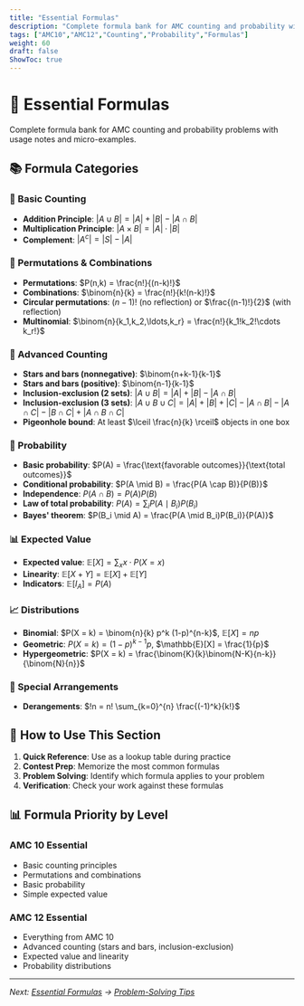 ```yaml
---
title: "Essential Formulas"
description: "Complete formula bank for AMC counting and probability with usage notes and micro-examples."
tags: ["AMC10","AMC12","Counting","Probability","Formulas"]
weight: 60
draft: false
ShowToc: true
---
```


# 📏 Essential Formulas

Complete formula bank for AMC counting and probability problems with usage notes and micro-examples.

## 📚 Formula Categories

### 🔢 Basic Counting
- **Addition Principle**: $|A \cup B| = |A| + |B| - |A \cap B|$
- **Multiplication Principle**: $|A \times B| = |A| \cdot |B|$
- **Complement**: $|A^c| = |S| - |A|$

### 🔄 Permutations & Combinations
- **Permutations**: $P(n,k) = \frac{n!}{(n-k)!}$
- **Combinations**: $\binom{n}{k} = \frac{n!}{k!(n-k)!}$
- **Circular permutations**: $(n-1)!$ (no reflection) or $\frac{(n-1)!}{2}$ (with reflection)
- **Multinomial**: $\binom{n}{k_1,k_2,\ldots,k_r} = \frac{n!}{k_1!k_2!\cdots k_r!}$

### 🎯 Advanced Counting
- **Stars and bars (nonnegative)**: $\binom{n+k-1}{k-1}$
- **Stars and bars (positive)**: $\binom{n-1}{k-1}$
- **Inclusion-exclusion (2 sets)**: $|A \cup B| = |A| + |B| - |A \cap B|$
- **Inclusion-exclusion (3 sets)**: $|A \cup B \cup C| = |A| + |B| + |C| - |A \cap B| - |A \cap C| - |B \cap C| + |A \cap B \cap C|$
- **Pigeonhole bound**: At least $\lceil \frac{n}{k} \rceil$ objects in one box

### 🎲 Probability
- **Basic probability**: $P(A) = \frac{\text{favorable outcomes}}{\text{total outcomes}}$
- **Conditional probability**: $P(A \mid B) = \frac{P(A \cap B)}{P(B)}$
- **Independence**: $P(A \cap B) = P(A)P(B)$
- **Law of total probability**: $P(A) = \sum_i P(A \mid B_i)P(B_i)$
- **Bayes' theorem**: $P(B_i \mid A) = \frac{P(A \mid B_i)P(B_i)}{P(A)}$

### 📊 Expected Value
- **Expected value**: $\mathbb{E}[X] = \sum_x x \cdot P(X = x)$
- **Linearity**: $\mathbb{E}[X + Y] = \mathbb{E}[X] + \mathbb{E}[Y]$
- **Indicators**: $\mathbb{E}[I_A] = P(A)$

### 📈 Distributions
- **Binomial**: $P(X = k) = \binom{n}{k} p^k (1-p)^{n-k}$, $\mathbb{E}[X] = np$
- **Geometric**: $P(X = k) = (1-p)^{k-1} p$, $\mathbb{E}[X] = \frac{1}{p}$
- **Hypergeometric**: $P(X = k) = \frac{\binom{K}{k}\binom{N-K}{n-k}}{\binom{N}{n}}$

### 🔄 Special Arrangements
- **Derangements**: $!n = n! \sum_{k=0}^{n} \frac{(-1)^k}{k!}$

## 🎯 How to Use This Section

1. **Quick Reference**: Use as a lookup table during practice
2. **Contest Prep**: Memorize the most common formulas
3. **Problem Solving**: Identify which formula applies to your problem
4. **Verification**: Check your work against these formulas

## 📊 Formula Priority by Level

### AMC 10 Essential
- Basic counting principles
- Permutations and combinations
- Basic probability
- Simple expected value

### AMC 12 Essential
- Everything from AMC 10
- Advanced counting (stars and bars, inclusion-exclusion)
- Expected value and linearity
- Probability distributions

---

*Next: [Essential Formulas](essential-formulas) → [Problem-Solving Tips](05-tips/)*
